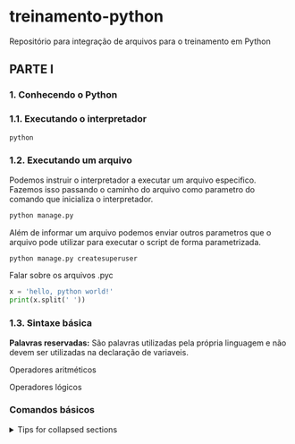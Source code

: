 # treinamento-python
Repositório para integração de arquivos para o treinamento em Python


## PARTE I

### 1. Conhecendo o Python
### 1.1. Executando o interpretador
````bash
python
````

### 1.2. Executando um arquivo

Podemos instruir o interpretador a executar um arquivo especifico. Fazemos isso passando o caminho do arquivo como parametro do comando que inicializa o interpretador.
````bash
python manage.py
````

Além de informar um arquivo podemos enviar outros parametros que o arquivo pode utilizar para executar o script de forma parametrizada.
````bash
python manage.py createsuperuser
````

Falar sobre os arquivos .pyc
```python
x = 'hello, python world!'
print(x.split(' '))
```

### 1.3. Sintaxe básica
**Palavras reservadas:** São palavras utilizadas pela própria linguagem e não devem ser utilizadas na declaração de variaveis.

Operadores aritméticos


Operadores lógicos
### Comandos básicos






<details>

<summary>Tips for collapsed sections</summary>

### You can add a header

You can add text within a collapsed section. 

You can add an image or a code block, too.

```ruby
   puts "Hello World"
```


</details>